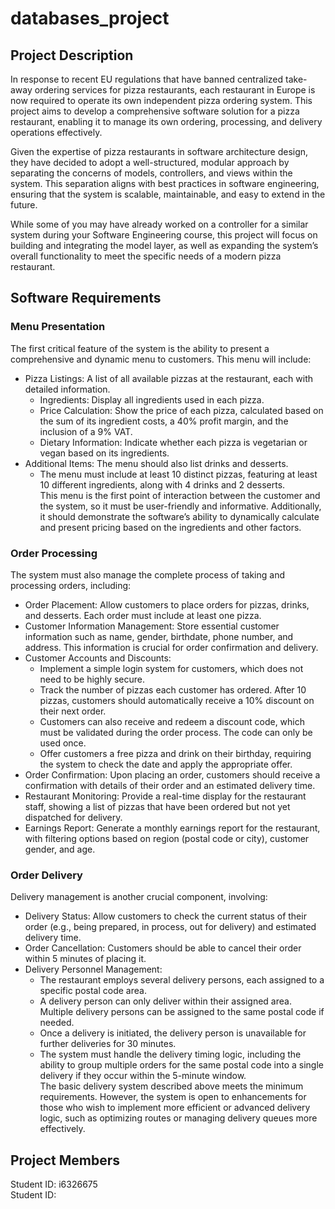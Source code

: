 # databases_project

## Project Description

In response to recent EU regulations that have banned centralized take-away ordering services for pizza restaurants, each restaurant in Europe is now required to operate its own independent pizza ordering system. This project aims to develop a comprehensive software solution for a pizza restaurant, enabling it to manage its own ordering, processing, and delivery operations effectively.

Given the expertise of pizza restaurants in software architecture design, they have decided to adopt a well-structured, modular approach by separating the concerns of models, controllers, and views within the system. This separation aligns with best practices in software engineering, ensuring that the system is scalable, maintainable, and easy to extend in the future.

While some of you may have already worked on a controller for a similar system during your Software Engineering course, this project will focus on building and integrating the model layer, as well as expanding the system’s overall functionality to meet the specific needs of a modern pizza restaurant.

## Software Requirements

### Menu Presentation

The first critical feature of the system is the ability to present a comprehensive and dynamic menu to customers. This menu will include:

- Pizza Listings: A list of all available pizzas at the restaurant, each with detailed information. <br />
  - Ingredients: Display all ingredients used in each pizza. <br />
  - Price Calculation: Show the price of each pizza, calculated based on the sum of its ingredient costs, a 40% profit margin, and the inclusion of a 9% VAT. <br />
  - Dietary Information: Indicate whether each pizza is vegetarian or vegan based on its ingredients. <br />
- Additional Items: The menu should also list drinks and desserts. <br />
  - The menu must include at least 10 distinct pizzas, featuring at least 10 different ingredients, along with 4 drinks and 2 desserts. <br />
This menu is the first point of interaction between the customer and the system, so it must be user-friendly and informative. Additionally, it should demonstrate the software’s ability to dynamically calculate and present pricing based on the ingredients and other factors. <br />

### Order Processing
The system must also manage the complete process of taking and processing orders, including:

- Order Placement: Allow customers to place orders for pizzas, drinks, and desserts. Each order must include at least one pizza. <br />
- Customer Information Management: Store essential customer information such as name, gender, birthdate, phone number, and address. This information is crucial for order confirmation and delivery. <br />
- Customer Accounts and Discounts:
  - Implement a simple login system for customers, which does not need to be highly secure.
  - Track the number of pizzas each customer has ordered. After 10 pizzas, customers should automatically receive a 10% discount on their next order.
  - Customers can also receive and redeem a discount code, which must be validated during the order process. The code can only be used once.
  - Offer customers a free pizza and drink on their birthday, requiring the system to check the date and apply the appropriate offer.
- Order Confirmation: Upon placing an order, customers should receive a confirmation with details of their order and an estimated delivery time.
- Restaurant Monitoring: Provide a real-time display for the restaurant staff, showing a list of pizzas that have been ordered but not yet dispatched for delivery.
- Earnings Report: Generate a monthly earnings report for the restaurant, with filtering options based on region (postal code or city), customer gender, and age.

### Order Delivery
Delivery management is another crucial component, involving:

- Delivery Status: Allow customers to check the current status of their order (e.g., being prepared, in process, out for delivery) and estimated delivery time. <br />
- Order Cancellation: Customers should be able to cancel their order within 5 minutes of placing it. <br />
- Delivery Personnel Management:
  - The restaurant employs several delivery persons, each assigned to a specific postal code area. <br />
  - A delivery person can only deliver within their assigned area. Multiple delivery persons can be assigned to the same postal code if needed. <br />
  - Once a delivery is initiated, the delivery person is unavailable for further deliveries for 30 minutes. <br />
  - The system must handle the delivery timing logic, including the ability to group multiple orders for the same postal code into a single delivery if they occur within the 5-minute window. <br />
The basic delivery system described above meets the minimum requirements. However, the system is open to enhancements for those who wish to implement more efficient or advanced delivery logic, such as optimizing routes or managing delivery queues more effectively.


## Project Members

Student ID: i6326675 <br />
Student ID: 
